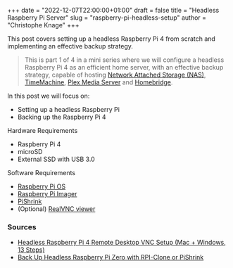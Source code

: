 +++
date = "2022-12-07T22:00:00+01:00"
draft = false
title = "Headless Raspberry Pi Server"
slug = "raspberry-pi-headless-setup"
author = "Christophe Knage"
+++

This post covers setting up a headless Raspberry Pi 4 from scratch and implementing an effective backup strategy.

> This is part 1 of 4 in a mini series where we will configure a headless Raspberry Pi 4 as an efficient home server, with an effective backup strategy, capable of hosting [Network Attached Storage (NAS)](https://en.wikipedia.org/wiki/Network-attached_storage), [TimeMachine](https://support.apple.com/en-gb/HT201250), [Plex Media Server](https://www.plex.tv) and [Homebridge](https://homebridge.io).

In this post we will focus on:
- Setting up a headless Raspberry Pi
- Backing up the Raspberry Pi 4

Hardware Requirements
- Raspberry Pi 4
- microSD 
- External SSD with USB 3.0

Software Requirements
- [Raspberry Pi OS](https://www.raspberrypi.com/software/)
- [Raspberry Pi Imager](https://www.raspberrypi.com/software/)
- [PiShrink](https://github.com/Drewsif/PiShrink)
- (Optional) [RealVNC viewer](https://www.realvnc.com/en/connect/download/viewer/)

### Sources

- [Headless Raspberry Pi 4 Remote Desktop VNC Setup (Mac + Windows, 13 Steps)](https://desertbot.io/blog/headless-raspberry-pi-4-remote-desktop-vnc-setup)
- [Back Up Headless Raspberry Pi Zero with RPI-Clone or PiShrink](https://robotzero.one/headless-pi-zero-backup-clone/)
